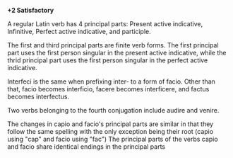 **+2 Satisfactory**

A regular Latin verb has 4 principal parts: Present active indicative, Infinitive, Perfect active indicative, and participle.

The first and third principal parts are finite verb forms. The first principal part uses the first person singular in the present active indicative, while the thrid principal part uses the first person singular in the perfect active indicative.

Interfeci is the same when prefixing inter- to a form of facio. Other than that, facio becomes interficio, facere becomes interficere, and factus becomes interfectus.

Two verbs belonging to the fourth conjugation include audire and venire.

The changes in capio and facio's principal parts are similar in that they follow the same spelling with the only exception being their root (capio using "cap" and facio using "fac") The principal parts of the verbs capio and facio share identical endings in the principal parts
